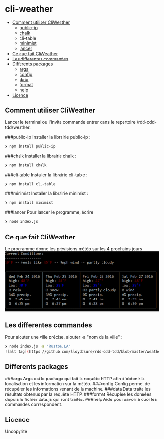 # cli-weather


- [Comment utiliser CliWeather](#comment-utiliser-cliweather)
  - [public-ip](#public-ip)
  - [chalk](#chalk)
  - [cli-table](#cli-table)
  - [minimist](#minimist)
  - [lancer](#lancer)
- [Ce que fait CliWeather](#ce-que-fait-cliweather)
- [Les differentes commandes](#les-differentes-commandes)
- [Differents packages](#differents-packages)
  - [args](#args)
  - [config](#config)
  - [data](#data)
  - [format](#format)
  - [help](#help)
- [Licence](#licence)



## Comment utiliser CliWeather

Lancer le terminal ou l'invite commande entrer dans le repertoire /rdd-cdd-tdd/weather.

###public-ip
Installer la librairie public-ip :
```sh
❯ npm install public-ip
```
###chalk
Installer la librairie chalk :
```sh
❯ npm install chalk
```
###cli-table
Installer la librairie cli-table :
```sh
❯ npm install cli-table
```
###minimist
Installer la librairie minimist : 
```sh
❯ npm install minimist
```

###lancer
Pour lancer le programme, écrire 
```sh
❯ node index.js
```


## Ce que fait CliWeather

Le programme donne les prévisions météo sur les 4 prochains jours
![alt tag](https://github.com/lloyddsure/rdd-cdd-tdd/blob/master/weather/image/image.PNG)


## Les differentes commandes

Pour ajouter une ville précise, ajouter -a "nom de la ville" :
```sh
❯ node index.js -a "Ruston,LA"
![alt tag](https://github.com/lloyddsure/rdd-cdd-tdd/blob/master/weather/image/result%20-a.PNG)
```

## Differents packages

###args
Args est le package qui fait la requête HTTP afin d'obtenir la localisation et les information sur la météo.
###config
Config permet de récupérer les informations venant de la machine.
###data
Data traite les résultats obtenus par la requête HTTP.
###format
Récupère les données depuis le fichier data.js qui sont traités.
###help
Aide pour savoir à quoi les commandes correspondent.




## Licence
Uncopyrite